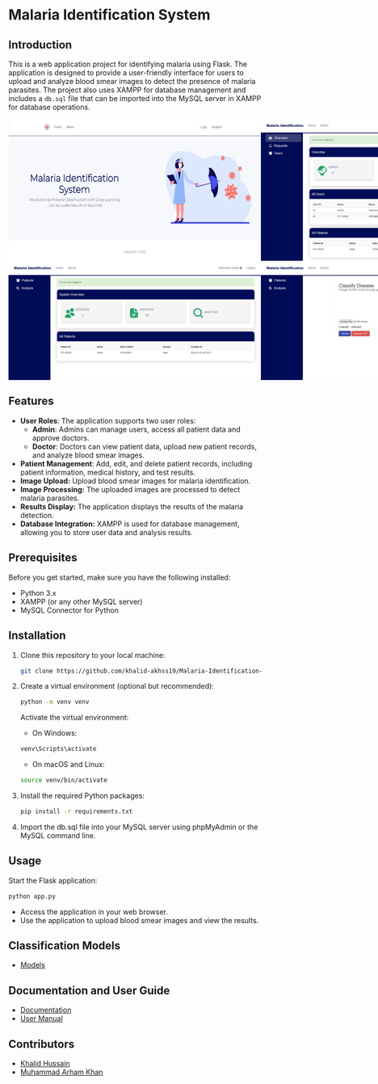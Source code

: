 # Malaria Identification System

## Introduction

This is a web application project for identifying malaria using Flask. The application is designed to provide a user-friendly interface for users to upload and analyze blood smear images to detect the presence of malaria parasites. The project also uses XAMPP for database management and includes a `db.sql` file that can be imported into the MySQL server in XAMPP for database operations.

<div style="display: flex; justify-content: space-between;">
    <img src="./public/image1.jpeg" width="500" />
    <img src="./public/image2.jpeg" width="500" />
</div>
<div style="display: flex; justify-content: space-between;">
    <img src="./public/image3.jpeg" width="500" />
    <img src="./public/image4.png" width="500" />
</div>

## Features

- **User Roles**: The application supports two user roles:
  - **Admin**: Admins can manage users, access all patient data and approve doctors.
  - **Doctor**: Doctors can view patient data, upload new patient records, and analyze blood smear images.
- **Patient Management**: Add, edit, and delete patient records, including patient information, medical history, and test results.
- **Image Upload:** Upload blood smear images for malaria identification.
- **Image Processing:** The uploaded images are processed to detect malaria parasites.
- **Results Display:** The application displays the results of the malaria detection.
- **Database Integration:** XAMPP is used for database management, allowing you to store user data and analysis results.

## Prerequisites

Before you get started, make sure you have the following installed:

- Python 3.x
- XAMPP (or any other MySQL server)
- MySQL Connector for Python

## Installation

1. Clone this repository to your local machine:

   ```bash
   git clone https://github.com/khalid-akhss19/Malaria-Identification-System.git
    ```

2. Create a virtual environment (optional but recommended):

    ```bash
    python -m venv venv
    ```
    Activate the virtual environment:

    - On Windows:
    ```bash
    venv\Scripts\activate
    ```

    - On macOS and Linux:

    ```bash
    source venv/bin/activate
    ```

 3. Install the required Python packages:

    ```bash
    pip install -r requirements.txt
    ```

4. Import the db.sql file into your MySQL server using phpMyAdmin or the MySQL command line.

## Usage
Start the Flask application:

```bash
python app.py
```
- Access the application in your web browser.
- Use the application to upload blood smear images and view the results.

## Classification Models
- [Models](https://github.com/arham-kk/malaria-detection-models)

## Documentation and User Guide
- [Documentation](https://drive.google.com/file/d/140z31hW83SHYnrqMAkuv7DImIJaaEYuZ/view?usp=sharing)
- [User Manual](https://drive.google.com/file/d/10lof8BOd-59U1qoX1_HwLgsQxBYVelTL/view?usp=sharing)

## Contributors
- [Khalid Hussain](https://github.com/khalid-akhss19)
- [Muhammad Arham Khan](https://github.com/arham-kk)
